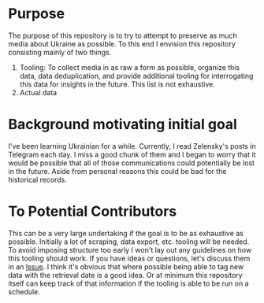 # Purpose
The purpose of this repository is to try to attempt to preserve as much media about Ukraine as possible. To this end I envision this repository consisting mainly of two things. 

1. Tooling: To collect media in as raw a form as possible, organize this data, data deduplication, and provide additional tooling for interrogating this data for insights in the future. This list is not exhaustive. 
2. Actual data

# Background motivating initial goal
I've been learning Ukrainian for a while. Currently, I read Zelensky's posts in Telegram each day. I miss a good chunk of them and I began to worry that it would be possible that all of those communications could potentially be lost in the future. Aside from personal reasons this could be bad for the historical records. 


# To Potential Contributors
This can be a very large undertaking if the goal is to be as exhaustive as possible. Initially a lot of scraping, data export, etc. tooling will be needed. To avoid imposing structure too early I won't lay out any guidelines on how this tooling should work. If you have ideas or questions, let's discuss them in an [Issue](https://github.com/ethanwillis/ukraine-media/issues). I think it's obvious that where possible being able to tag new data with the retrieval date is a good idea. Or at minimum this repository itself can keep track of that information if the tooling is able to be run on a schedule. 

